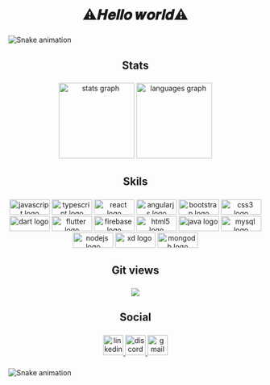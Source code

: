 <h1 align="center">⚠️𝑯𝒆𝒍𝒍𝒐 𝒘𝒐𝒓𝒍𝒅⚠️</h1>

###

<img href="https://raw.githubusercontent.com/d/d/blob/output/snake.svg" alt="Snake animation" />

###

<h2 align="center">Stats</h2>

###

<div align="center">
  <img src="https://github-readme-stats.vercel.app/api?hide_title=false&hide_rank=false&show_icons=true&include_all_commits=true&count_private=true&disable_animations=false&theme=react&locale=es&hide_border=false&custom_title=Estadisticas GitHub&username=d" height="150" alt="stats graph"  />
  <img src="https://github-readme-stats.vercel.app/api/top-langs?locale=es&hide_title=false&layout=compact&card_width=320&langs_count=5&theme=react&hide_border=false&username=d" height="150" alt="languages graph"  />
</div>

###

<h2 align="center">Skils</h2>

###

<div align="center">
  <img src="https://cdn.jsdelivr.net/gh/devicons/devicon/icons/javascript/javascript-original.svg" height="30" width="80" alt="javascript logo"  />
  <img src="https://cdn.jsdelivr.net/gh/devicons/devicon/icons/typescript/typescript-original.svg" height="30" width="80" alt="typescript logo"  />
  <img src="https://cdn.jsdelivr.net/gh/devicons/devicon/icons/react/react-original.svg" height="30" width="80" alt="react logo"  />
  <img src="https://cdn.jsdelivr.net/gh/devicons/devicon/icons/angularjs/angularjs-original.svg" height="30" width="80" alt="angularjs logo"  />
  <img src="https://cdn.jsdelivr.net/gh/devicons/devicon/icons/bootstrap/bootstrap-original.svg" height="30" width="80" alt="bootstrap logo"  />
  <img src="https://cdn.jsdelivr.net/gh/devicons/devicon/icons/css3/css3-original.svg" height="30" width="80" alt="css3 logo"  />
  <img src="https://cdn.jsdelivr.net/gh/devicons/devicon/icons/dart/dart-original.svg" height="30" width="80" alt="dart logo"  />
  <img src="https://cdn.jsdelivr.net/gh/devicons/devicon/icons/flutter/flutter-original.svg" height="30" width="80" alt="flutter logo"  />
  <img src="https://cdn.jsdelivr.net/gh/devicons/devicon/icons/firebase/firebase-plain.svg" height="30" width="80" alt="firebase logo"  />
  <img src="https://cdn.jsdelivr.net/gh/devicons/devicon/icons/html5/html5-original.svg" height="30" width="80" alt="html5 logo"  />
  <img src="https://cdn.jsdelivr.net/gh/devicons/devicon/icons/java/java-original.svg" height="30" width="80" alt="java logo"  />
  <img src="https://cdn.jsdelivr.net/gh/devicons/devicon/icons/mysql/mysql-original.svg" height="30" width="80" alt="mysql logo"  />
  <img src="https://cdn.jsdelivr.net/gh/devicons/devicon/icons/nodejs/nodejs-original.svg" height="30" width="80" alt="nodejs logo"  />
  <img src="https://cdn.jsdelivr.net/gh/devicons/devicon/icons/xd/xd-plain.svg" height="30" width="80" alt="xd logo"  />
  <img src="https://cdn.jsdelivr.net/gh/devicons/devicon/icons/mongodb/mongodb-original.svg" height="30" width="80" alt="mongodb logo"  />
</div>

###

<h2 align="center">Git views</h2>

###

<div align="center">
  <img src="https://profile-counter.glitch.me/d/count.svg?"  />
</div>

###

<h2 align="center">Social</h2>

###

<div align="center">
  <a href="https://www.linkedin.com/in/diego-fernando-023125239/" target="_blank">
    <img src="https://img.shields.io/static/v1?message=LinkedIn&logo=linkedin&label=&color=0077B5&logoColor=white&labelColor=&style=for-the-badge" height="40" alt="linkedin logo"  />
  </a>
  <a href="Barsinsohhhh#4020" target="_blank">
    <img src="https://img.shields.io/static/v1?message=Discord&logo=discord&label=&color=7289DA&logoColor=white&labelColor=&style=for-the-badge" height="40" alt="discord logo"  />
  </a>
  <a href="diegopatzan24@gmail.com" target="_blank">
    <img src="https://img.shields.io/static/v1?message=Gmail&logo=gmail&label=&color=D14836&logoColor=white&labelColor=&style=for-the-badge" height="40" alt="gmail logo"  />
  </a>
</div>

###

<img href="https://media.giphy.com/media/3h3GgndiQfww20KTSi/giphy.gif" alt="Snake animation" />

###
